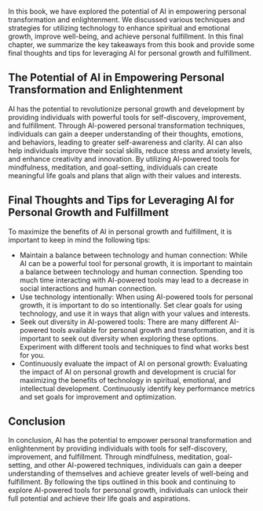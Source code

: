 
In this book, we have explored the potential of AI in empowering personal transformation and enlightenment. We discussed various techniques and strategies for utilizing technology to enhance spiritual and emotional growth, improve well-being, and achieve personal fulfillment. In this final chapter, we summarize the key takeaways from this book and provide some final thoughts and tips for leveraging AI for personal growth and fulfillment.

The Potential of AI in Empowering Personal Transformation and Enlightenment
---------------------------------------------------------------------------

AI has the potential to revolutionize personal growth and development by providing individuals with powerful tools for self-discovery, improvement, and fulfillment. Through AI-powered personal transformation techniques, individuals can gain a deeper understanding of their thoughts, emotions, and behaviors, leading to greater self-awareness and clarity. AI can also help individuals improve their social skills, reduce stress and anxiety levels, and enhance creativity and innovation. By utilizing AI-powered tools for mindfulness, meditation, and goal-setting, individuals can create meaningful life goals and plans that align with their values and interests.

Final Thoughts and Tips for Leveraging AI for Personal Growth and Fulfillment
-----------------------------------------------------------------------------

To maximize the benefits of AI in personal growth and fulfillment, it is important to keep in mind the following tips:

* Maintain a balance between technology and human connection: While AI can be a powerful tool for personal growth, it is important to maintain a balance between technology and human connection. Spending too much time interacting with AI-powered tools may lead to a decrease in social interactions and human connection.
* Use technology intentionally: When using AI-powered tools for personal growth, it is important to do so intentionally. Set clear goals for using technology, and use it in ways that align with your values and interests.
* Seek out diversity in AI-powered tools: There are many different AI-powered tools available for personal growth and transformation, and it is important to seek out diversity when exploring these options. Experiment with different tools and techniques to find what works best for you.
* Continuously evaluate the impact of AI on personal growth: Evaluating the impact of AI on personal growth and development is crucial for maximizing the benefits of technology in spiritual, emotional, and intellectual development. Continuously identify key performance metrics and set goals for improvement and optimization.

Conclusion
----------

In conclusion, AI has the potential to empower personal transformation and enlightenment by providing individuals with tools for self-discovery, improvement, and fulfillment. Through mindfulness, meditation, goal-setting, and other AI-powered techniques, individuals can gain a deeper understanding of themselves and achieve greater levels of well-being and fulfillment. By following the tips outlined in this book and continuing to explore AI-powered tools for personal growth, individuals can unlock their full potential and achieve their life goals and aspirations.